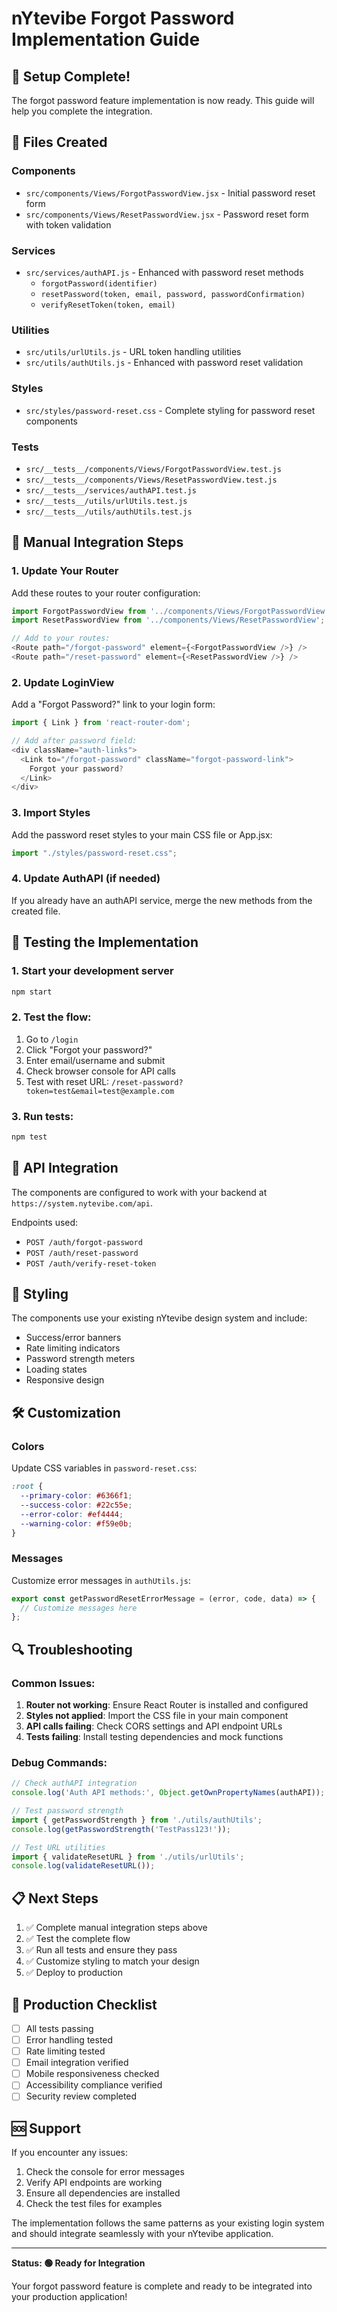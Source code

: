 # nYtevibe Forgot Password Implementation Guide

## 🎉 Setup Complete!

The forgot password feature implementation is now ready. This guide will help you complete the integration.

## 📁 Files Created

### Components
- `src/components/Views/ForgotPasswordView.jsx` - Initial password reset form
- `src/components/Views/ResetPasswordView.jsx` - Password reset form with token validation

### Services
- `src/services/authAPI.js` - Enhanced with password reset methods
  - `forgotPassword(identifier)`
  - `resetPassword(token, email, password, passwordConfirmation)`
  - `verifyResetToken(token, email)`

### Utilities
- `src/utils/urlUtils.js` - URL token handling utilities
- `src/utils/authUtils.js` - Enhanced with password reset validation

### Styles
- `src/styles/password-reset.css` - Complete styling for password reset components

### Tests
- `src/__tests__/components/Views/ForgotPasswordView.test.js`
- `src/__tests__/components/Views/ResetPasswordView.test.js`
- `src/__tests__/services/authAPI.test.js`
- `src/__tests__/utils/urlUtils.test.js`
- `src/__tests__/utils/authUtils.test.js`

## 🔧 Manual Integration Steps

### 1. Update Your Router

Add these routes to your router configuration:

```javascript
import ForgotPasswordView from '../components/Views/ForgotPasswordView';
import ResetPasswordView from '../components/Views/ResetPasswordView';

// Add to your routes:
<Route path="/forgot-password" element={<ForgotPasswordView />} />
<Route path="/reset-password" element={<ResetPasswordView />} />
```

### 2. Update LoginView

Add a "Forgot Password?" link to your login form:

```javascript
import { Link } from 'react-router-dom';

// Add after password field:
<div className="auth-links">
  <Link to="/forgot-password" className="forgot-password-link">
    Forgot your password?
  </Link>
</div>
```

### 3. Import Styles

Add the password reset styles to your main CSS file or App.jsx:

```javascript
import "./styles/password-reset.css";
```

### 4. Update AuthAPI (if needed)

If you already have an authAPI service, merge the new methods from the created file.

## 🚀 Testing the Implementation

### 1. Start your development server
```bash
npm start
```

### 2. Test the flow:
1. Go to `/login`
2. Click "Forgot your password?"
3. Enter email/username and submit
4. Check browser console for API calls
5. Test with reset URL: `/reset-password?token=test&email=test@example.com`

### 3. Run tests:
```bash
npm test
```

## 🔗 API Integration

The components are configured to work with your backend at `https://system.nytevibe.com/api`.

Endpoints used:
- `POST /auth/forgot-password`
- `POST /auth/reset-password`
- `POST /auth/verify-reset-token`

## 🎨 Styling

The components use your existing nYtevibe design system and include:
- Success/error banners
- Rate limiting indicators
- Password strength meters
- Loading states
- Responsive design

## 🛠️ Customization

### Colors
Update CSS variables in `password-reset.css`:
```css
:root {
  --primary-color: #6366f1;
  --success-color: #22c55e;
  --error-color: #ef4444;
  --warning-color: #f59e0b;
}
```

### Messages
Customize error messages in `authUtils.js`:
```javascript
export const getPasswordResetErrorMessage = (error, code, data) => {
  // Customize messages here
};
```

## 🔍 Troubleshooting

### Common Issues:

1. **Router not working**: Ensure React Router is installed and configured
2. **Styles not applied**: Import the CSS file in your main component
3. **API calls failing**: Check CORS settings and API endpoint URLs
4. **Tests failing**: Install testing dependencies and mock functions

### Debug Commands:

```javascript
// Check authAPI integration
console.log('Auth API methods:', Object.getOwnPropertyNames(authAPI));

// Test password strength
import { getPasswordStrength } from './utils/authUtils';
console.log(getPasswordStrength('TestPass123!'));

// Test URL utilities
import { validateResetURL } from './utils/urlUtils';
console.log(validateResetURL());
```

## 📋 Next Steps

1. ✅ Complete manual integration steps above
2. ✅ Test the complete flow
3. ✅ Run all tests and ensure they pass
4. ✅ Customize styling to match your design
5. ✅ Deploy to production

## 🎯 Production Checklist

- [ ] All tests passing
- [ ] Error handling tested
- [ ] Rate limiting tested
- [ ] Email integration verified
- [ ] Mobile responsiveness checked
- [ ] Accessibility compliance verified
- [ ] Security review completed

## 🆘 Support

If you encounter any issues:

1. Check the console for error messages
2. Verify API endpoints are working
3. Ensure all dependencies are installed
4. Check the test files for examples

The implementation follows the same patterns as your existing login system and should integrate seamlessly with your nYtevibe application.

---

**Status: 🟢 Ready for Integration**

Your forgot password feature is complete and ready to be integrated into your production application!
